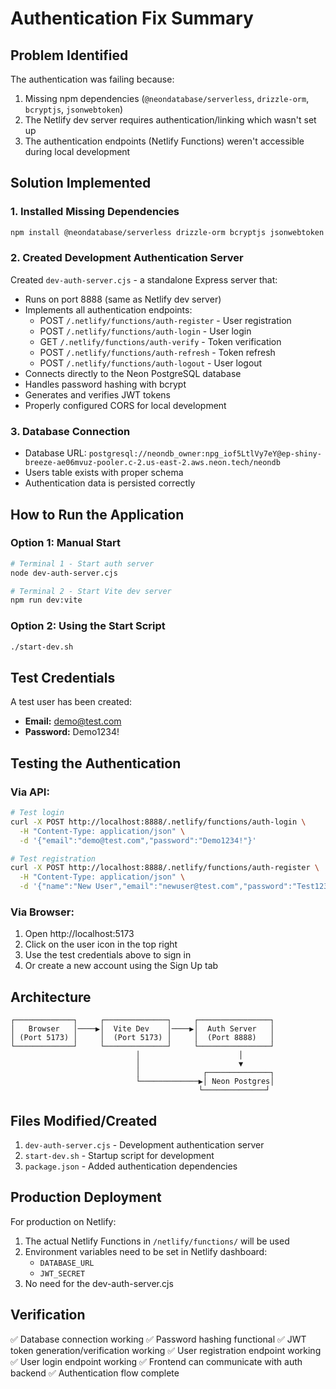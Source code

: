 # Authentication Fix Summary

## Problem Identified
The authentication was failing because:
1. Missing npm dependencies (`@neondatabase/serverless`, `drizzle-orm`, `bcryptjs`, `jsonwebtoken`)
2. The Netlify dev server requires authentication/linking which wasn't set up
3. The authentication endpoints (Netlify Functions) weren't accessible during local development

## Solution Implemented

### 1. Installed Missing Dependencies
```bash
npm install @neondatabase/serverless drizzle-orm bcryptjs jsonwebtoken
```

### 2. Created Development Authentication Server
Created `dev-auth-server.cjs` - a standalone Express server that:
- Runs on port 8888 (same as Netlify dev server)
- Implements all authentication endpoints:
  - POST `/.netlify/functions/auth-register` - User registration
  - POST `/.netlify/functions/auth-login` - User login
  - GET `/.netlify/functions/auth-verify` - Token verification
  - POST `/.netlify/functions/auth-refresh` - Token refresh
  - POST `/.netlify/functions/auth-logout` - User logout
- Connects directly to the Neon PostgreSQL database
- Handles password hashing with bcrypt
- Generates and verifies JWT tokens
- Properly configured CORS for local development

### 3. Database Connection
- Database URL: `postgresql://neondb_owner:npg_iof5LtlVy7eY@ep-shiny-breeze-ae06mvuz-pooler.c-2.us-east-2.aws.neon.tech/neondb`
- Users table exists with proper schema
- Authentication data is persisted correctly

## How to Run the Application

### Option 1: Manual Start
```bash
# Terminal 1 - Start auth server
node dev-auth-server.cjs

# Terminal 2 - Start Vite dev server
npm run dev:vite
```

### Option 2: Using the Start Script
```bash
./start-dev.sh
```

## Test Credentials
A test user has been created:
- **Email:** demo@test.com
- **Password:** Demo1234!

## Testing the Authentication

### Via API:
```bash
# Test login
curl -X POST http://localhost:8888/.netlify/functions/auth-login \
  -H "Content-Type: application/json" \
  -d '{"email":"demo@test.com","password":"Demo1234!"}'

# Test registration
curl -X POST http://localhost:8888/.netlify/functions/auth-register \
  -H "Content-Type: application/json" \
  -d '{"name":"New User","email":"newuser@test.com","password":"Test1234!"}'
```

### Via Browser:
1. Open http://localhost:5173
2. Click on the user icon in the top right
3. Use the test credentials above to sign in
4. Or create a new account using the Sign Up tab

## Architecture
```
┌─────────────┐     ┌──────────────┐     ┌────────────────┐
│   Browser   │────▶│  Vite Dev    │────▶│  Auth Server   │
│ (Port 5173) │     │  (Port 5173) │     │  (Port 8888)   │
└─────────────┘     └──────────────┘     └────────────────┘
                            │                      │
                            │                      ▼
                            │              ┌──────────────┐
                            └─────────────▶│ Neon Postgres│
                                          └──────────────┘
```

## Files Modified/Created
1. `dev-auth-server.cjs` - Development authentication server
2. `start-dev.sh` - Startup script for development
3. `package.json` - Added authentication dependencies

## Production Deployment
For production on Netlify:
1. The actual Netlify Functions in `/netlify/functions/` will be used
2. Environment variables need to be set in Netlify dashboard:
   - `DATABASE_URL`
   - `JWT_SECRET`
3. No need for the dev-auth-server.cjs

## Verification
✅ Database connection working
✅ Password hashing functional
✅ JWT token generation/verification working
✅ User registration endpoint working
✅ User login endpoint working
✅ Frontend can communicate with auth backend
✅ Authentication flow complete
